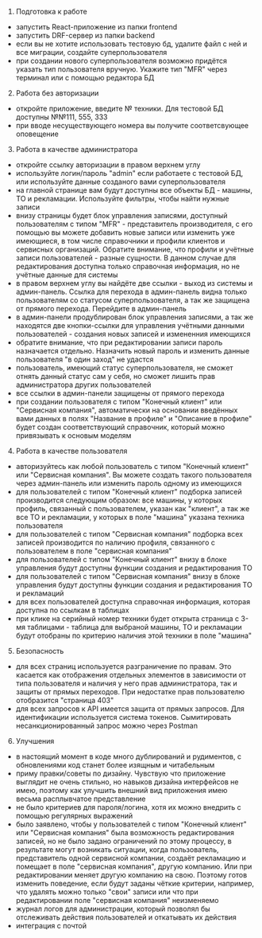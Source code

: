 1) Подготовка к работе

- запустить React-приложение из папки frontend
- запустить DRF-сервер из папки backend
- если вы не хотите использовать тестовую бд, удалите файл с ней и все миграции, создайте суперпользователя
- при создании нового суперпользователя возможно придётся указать тип пользователя вручную. Укажите тип "MFR" через терминал или с помощью редактора БД

2) Работа без авторизации

- откройте приложение, введите № техники. Для тестовой БД доступны №№111, 555, 333
- при вводе несуществующего номера вы получите соответсвующее оповещение

3) Работа в качестве администратора

- откройте ссылку авторизации в правом верхнем углу
- используйте логин/пароль "admin" если работаете с тестовой БД, или используйте данные созданого вами суперпользователя
- на главной странице вам будут доступны все объекты БД - машины, ТО и рекламации. Используйте фильтры, чтобы найти нужные записи
- внизу страницы будет блок управления записями, доступный пользователям с типом "MFR" - представитель производителя, с его помощью вы можете добавить новые записи или изменить уже имеющиеся, в том числе справочники и профили клиентов и сервисных организаций. Обратите внимание, что профили и учётные записи пользователей - разные сущности. В данном случае для редактирования доступна только справочная информация, но не учётные данные для системы
- в правом верхнем углу вы найдёте две ссылки - выход из системы и админ-панель. Ссылка для перехода в админ-панель видна только пользователям со статусом суперпользователя, а так же защищена от прямого перехода. Перейдите в админ-панель
- в админ-панели продублирован блок управления записями, а так же находятся две кнопки-ссылки для управления учётными данными пользователей - создания новых записей и измененния имеющихся
- обратите внимание, что при редактировании записи пароль назначается отдельно. Назначить новый пароль и изменить данные пользователя "в один заход" не удастся
- пользователь, имеющий статус суперпользователя, не сможет отнять данный статус сам у себя, но сможет лишить прав администратора других пользователей
- все ссылки в админ-панели защищены от прямого перехода
- при создании пользователя с типом "Конечный клиент" или "Сервисная компания", автоматически на основании введённых вами данных в полях "Название в профиле" и "Описание в профиле" будет создан соответствующий справочник, который можно привязывать к основым моделям

4) Работа в качестве пользователя

- авторизуйтесь как любой пользователь с типом "Конечный клиент" или "Сервисная компания". Вы можете создать такого пользователя через админ-панель или изменить пароль одному из имеющихся
- для пользователей с типом "Конечный клиент" подборка записей производится следующим образом: все машины, у которых профиль, связанный с пользователем, указан как "клиент", а так же все ТО и рекламации, у которых в поле "машина" указана техника пользователя
- для пользователей с типом "Сервисная компания" подборка всех записей производится по наличию профиля, связанного с пользователем в поле "сервисная компания"
- для пользователей с типом "Конечный клиент" внизу в блоке управления будут доступны функции создания и редактирования ТО
- для пользователей с типом "Сервисная компания" внизу в блоке управления будут доступны функции создания и редактирования ТО и рекламаций
- для всех пользователей доступна справочная информация, которая доступна по ссылкам в таблицах
- при клике на серийный номер техники будет открыта страница с 3-мя таблицами - таблица для выбраной машины, ТО и рекламации будут отобраны по критерию наличия этой техники в поле "машина"

5) Безопасность

- для всех страниц используется разграничение по правам. Это касается как отображения отдельных элементов в зависимости от типа пользователя и наличия у него прав администратора, так и защиты от прямых переходов. При недостатке прав пользователю отобразится "страница 403"
- для всех запросов к API имеется защита от прямых запросов. Для идентификации используется система токенов. Сымитировать несанкционированный запрос можно через Postman

6) Улучшения

- в настоящий момент в коде много дублирований и рудиментов, с обновлениями код станет более изящным и читабельным
- приму правки/советы по дизайну. Чувствую что приложение выглядит не очень стильно, но навыков дизайна интерфейсов не имею, поэтому как улучшить внешний вид приложения имею весьма расплывчатое представление
- не было критериев для пароля/логина, хотя их можно внедрить с помощью регулярных выражений
- было заявлено, чтобы у пользователей с типом "Конечный клиент" или "Сервисная компания" была возможность редактирования записей, но не было задано ограничений по этому процессу, в результате могут возникать ситуации, когда пользователь, представитель одной сервисной компании, создаёт рекламацию и помещает в поле "сервисная компания", другую компанию. Или при редактировании меняет другую компанию на свою. Поэтому готов изменить поведение, если будут заданы чёткие критерии, например, что удалять можно только "свои" записи или что при редактировании поле "сервисная компания" неизменяемо
- журнал логов для администрации, который позволял бы отслеживать действия пользователей и откатывать их действия
- интеграция с почтой

